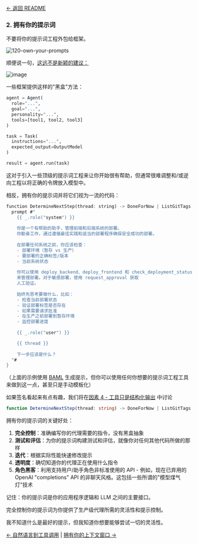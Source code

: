[← 返回 README](../README_CN.md)

### 2. 拥有你的提示词

不要将你的提示词工程外包给框架。

![120-own-your-prompts](https://github.com/humanlayer/12-factor-agents/blob/main/img/120-own-your-prompts.png)

顺便说一句，[这远不是新颖的建议：](https://hamel.dev/blog/posts/prompt/)

![image](https://github.com/user-attachments/assets/575bab37-0f96-49fb-9ce3-9a883cdd420b)

一些框架提供这样的"黑盒"方法：

```python
agent = Agent(
  role="...",
  goal="...",
  personality="...",
  tools=[tool1, tool2, tool3]
)

task = Task(
  instructions="...",
  expected_output=OutputModel
)

result = agent.run(task)
```

这对于引入一些顶级的提示词工程来让你开始很有帮助，但通常很难调整和/或逆向工程以将正确的令牌放入模型中。

相反，拥有你的提示词并将它们视为一流的代码：

```rust
function DetermineNextStep(thread: string) -> DoneForNow | ListGitTags | DeployBackend | DeployFrontend | RequestMoreInformation {
  prompt #"
    {{ _.role("system") }}
    
    你是一个有帮助的助手，管理前端和后端系统的部署。
    你勤奋工作，通过遵循最佳实践和适当的部署程序确保安全成功的部署。
    
    在部署任何系统之前，你应该检查：
    - 部署环境（暂存 vs 生产）
    - 要部署的正确标签/版本
    - 当前系统状态
    
    你可以使用 deploy_backend、deploy_frontend 和 check_deployment_status 等工具
    来管理部署。对于敏感部署，使用 request_approval 获取
    人工验证。
    
    始终先思考要做什么，比如：
    - 检查当前部署状态
    - 验证部署标签是否存在
    - 如果需要请求批准
    - 在生产之前部署到暂存环境
    - 监控部署进度
    
    {{ _.role("user") }}

    {{ thread }}
    
    下一步应该是什么？
  "#
}
```

（上面的示例使用 [BAML](https://github.com/boundaryml/baml) 生成提示，但你可以使用任何你想要的提示词工程工具来做到这一点，甚至只是手动模板化）

如果签名看起来有点有趣，我们将在[因素 4 - 工具只是结构化输出](factor-04-tools-are-structured-outputs_CN.md) 中讨论

```typescript
function DetermineNextStep(thread: string) -> DoneForNow | ListGitTags | DeployBackend | DeployFrontend | RequestMoreInformation {
```

拥有你的提示词的关键好处：

1. **完全控制**：准确编写你的代理需要的指令，没有黑盒抽象
2. **测试和评估**：为你的提示词构建测试和评估，就像你对任何其他代码所做的那样
3. **迭代**：根据实际性能快速修改提示
4. **透明度**：确切知道你的代理正在使用什么指令
5. **角色黑客**：利用支持用户/助手角色非标准使用的 API - 例如，现在已弃用的 OpenAI "completions" API 的非聊天风格。这包括一些所谓的"模型煤气灯"技术

记住：你的提示词是你的应用程序逻辑和 LLM 之间的主要接口。

完全控制你的提示词为你提供了生产级代理所需的灵活性和提示控制。

我不知道什么是最好的提示，但我知道你想要能够尝试一切的灵活性。

[← 自然语言到工具调用](factor-01-natural-language-to-tool-calls_CN.md) | [拥有你的上下文窗口 →](factor-03-own-your-context-window_CN.md)